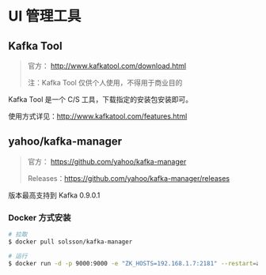 # UI 管理工具

## Kafka Tool

> 官方： http://www.kafkatool.com/download.html
>
> 注：Kafka Tool 仅供个人使用，不得用于商业目的



Kafka Tool 是一个 C/S 工具，下载指定的安装包安装即可。

使用方式详见：http://www.kafkatool.com/features.html



## yahoo/kafka-manager

> 官方： https://github.com/yahoo/kafka-manager
>
> Releases：https://github.com/yahoo/kafka-manager/releases

版本最高支持到 Kafka 0.9.0.1

### Docker 方式安装

```bash
# 拉取
$ docker pull solsson/kafka-manager

# 运行
$ docker run -d -p 9000:9000 -e "ZK_HOSTS=192.168.1.7:2181" --restart=always --name kafka-manager solsson/kafka-manager
```
